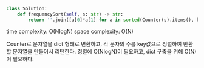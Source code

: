 ```python
class Solution:
    def frequencySort(self, s: str) -> str:
        return ''.join([a[0]*a[1] for a in sorted(Counter(s).items(), key=lambda x : x[1], reverse=True)])
```

time complexity: O(NlogN)
space complexity: O(N)

Counter로 문자열을 dict 형태로 변환하고, 각 문자의 수를 key값으로 정렬하여 반환할 문자열을 만들어서 리턴한다.
정렬에 O(NlogN)이 필요하고, dict 구축을 위해 O(N)이 필요하다.
